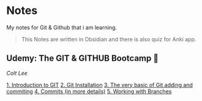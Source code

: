 # Notes
My notes for Git & Github that i am learning.

> This Notes are written in Obsidian and there is also quiz for Anki app.

## Udemy: The GIT & GITHUB Bootcamp 🙇
*Colt Lee*

[1. Introduction to GIT](https://github.com/premtshering/Notes/blob/main/GIT%20%26%20GITHUB/1.%20Introduction%20to%20GIT.md)
[2. Git Installation](https://github.com/premtshering/Notes/blob/main/GIT%20%26%20GITHUB/2.%20Git%20Installation.md)
[3. The very basic of Git adding and commiting](https://github.com/premtshering/Notes/blob/main/GIT%20%26%20GITHUB/3.%20The%20very%20basic%20of%20Git%20adding%20and%20commiting.md)
[4. Commits (in more details)](https://github.com/premtshering/Notes/blob/main/GIT%20%26%20GITHUB/4.%20Commits%20(in%20more%20details).md)
[5. Working with Branches](https://github.com/premtshering/Notes/blob/main/GIT%20%26%20GITHUB/5.%20Working%20with%20Branches.md)
